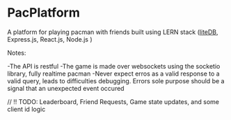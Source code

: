 # PacPlatform

A platform for playing pacman with friends
built using LERN stack ([liteDB](https://github.com/MastrMatt/liteDB), Express.js, React.js, Node.js )

Notes:

-The API is restful
-The game is made over websockets using the socketio library, fully realtime pacman
-Never expect erros as a valid response to a valid query, leads to difficulties debugging. Errors sole purpose should be a signal that an unexpected event occured

// !! TODO: Leaderboard, Friend Requests, Game state updates, and some client id logic
